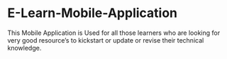# E-Learn-Mobile-Application
This Mobile Application is Used for all those learners who are looking for very good resource’s to kickstart or  update or revise their technical knowledge.
